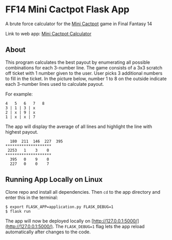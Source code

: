 # FF14 Mini Cactpot Flask App
A brute force calculator for the [Mini Cactpot](https://na.finalfantasyxiv.com/lodestone/playguide/contentsguide/goldsaucer/cactpot/) game in Final Fantasy 14

Link to web app: [Mini Cactpot Calculator](https://kingle.pythonanywhere.com/mini-cactpot)

## About

This program calculates the best payout by enumerating all possible combinations for each 3-number line. The game consists of a 3x3 scratch off ticket with 1 number given to the user. User picks 3 additional numbers to fill in the ticket. In the picture below, number 1 to 8 on the outside indicate each 3-number lines used to calculate payout.

For example:

    4   5   6   7   8  
    3 | 1 | 3 | x  
    2 | x | 9 | x  
    1 | x | x | 7
    
The app will display the average of all lines and highlight the line with highest payout.

      180  211  146  227  395
    ********************
     2253   1    3    0
    ********************
      395   0    9    0
      227   0    0    7

## Running App Locally on Linux

Clone repo and install all dependencies. Then `cd` to the app directory and enter this in the terminal:

```console
$ export FLASK_APP=application.py FLASK_DEBUG=1
$ flask run
```

The app will now be deployed locally on [http://127.0.0.1:5000/](http://127.0.0.1:5000/). The `FLASK_DEBUG=1` flag lets the app reload automatically after changes to the code.
